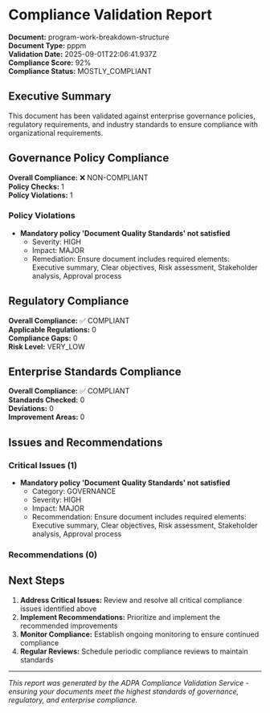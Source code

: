 # Compliance Validation Report

**Document:** program-work-breakdown-structure  
**Document Type:** pppm  
**Validation Date:** 2025-09-01T22:06:41.937Z  
**Compliance Score:** 92%  
**Compliance Status:** MOSTLY_COMPLIANT  

## Executive Summary

This document has been validated against enterprise governance policies, regulatory requirements, and industry standards to ensure compliance with organizational requirements.

## Governance Policy Compliance

**Overall Compliance:** ❌ NON-COMPLIANT  
**Policy Checks:** 1  
**Policy Violations:** 1  


### Policy Violations

- **Mandatory policy 'Document Quality Standards' not satisfied**
  - Severity: HIGH
  - Impact: MAJOR
  - Remediation: Ensure document includes required elements: Executive summary, Clear objectives, Risk assessment, Stakeholder analysis, Approval process



## Regulatory Compliance

**Overall Compliance:** ✅ COMPLIANT  
**Applicable Regulations:** 0  
**Compliance Gaps:** 0  
**Risk Level:** VERY_LOW  



## Enterprise Standards Compliance

**Overall Compliance:** ✅ COMPLIANT  
**Standards Checked:** 0  
**Deviations:** 0  
**Improvement Areas:** 0  



## Issues and Recommendations

### Critical Issues (1)

- **Mandatory policy 'Document Quality Standards' not satisfied**
  - Category: GOVERNANCE
  - Severity: HIGH
  - Impact: MAJOR
  - Recommendation: Ensure document includes required elements: Executive summary, Clear objectives, Risk assessment, Stakeholder analysis, Approval process


### Recommendations (0)


## Next Steps

1. **Address Critical Issues:** Review and resolve all critical compliance issues identified above
2. **Implement Recommendations:** Prioritize and implement the recommended improvements
3. **Monitor Compliance:** Establish ongoing monitoring to ensure continued compliance
4. **Regular Reviews:** Schedule periodic compliance reviews to maintain standards

---

*This report was generated by the ADPA Compliance Validation Service - ensuring your documents meet the highest standards of governance, regulatory, and enterprise compliance.*

